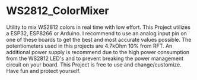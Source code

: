 # WS2812_ColorMixer
Utility to mix WS2812 colors in real time with low effort.
This Project utilizes a ESP32, ESP8266 or Arduino. I recommend to use an analog input pin on one of these boards to get the best and most accurate values possible. The potentiometers used in this projects are 4.7kOhm 10% from RFT. An additional power supply is recommend due to the high power consumption from the WS2812 LED's and to prevent breaking the power management circuit on your board. This Project is free to use and change/customize. Have fun and protect yourself.
